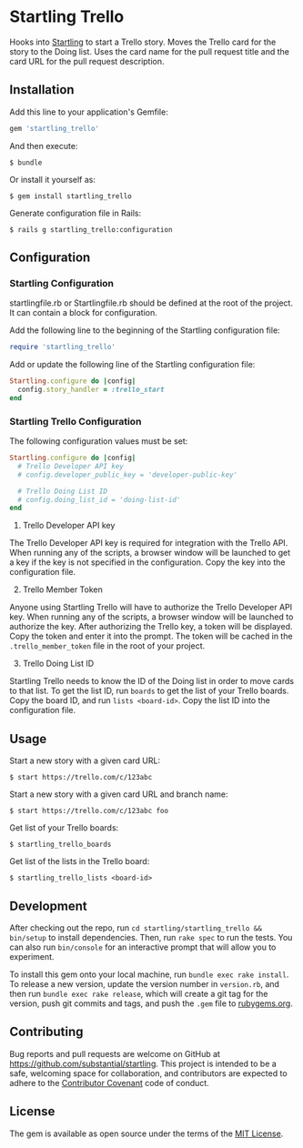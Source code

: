 # Startling Trello

Hooks into [Startling](https://rubygems.org/gems/startling) to start a Trello
story. Moves the Trello card for the story to the Doing list. Uses the card
name for the pull request title and the card URL for the pull request
description.

## Installation

Add this line to your application's Gemfile:

```ruby
gem 'startling_trello'
```

And then execute:

    $ bundle

Or install it yourself as:

    $ gem install startling_trello

Generate configuration file in Rails:

    $ rails g startling_trello:configuration

## Configuration

### Startling Configuration

startlingfile.rb or Startlingfile.rb should be defined at the root of the
project. It can contain a block for configuration.

Add the following line to the beginning of the Startling configuration file:

```ruby
require 'startling_trello'
```

Add or update the following line of the Startling configuration file:

```ruby
Startling.configure do |config|
  config.story_handler = :trello_start
end
```

### Startling Trello Configuration

The following configuration values must be set:

```ruby
Startling.configure do |config|
  # Trello Developer API key
  # config.developer_public_key = 'developer-public-key'

  # Trello Doing List ID
  # config.doing_list_id = 'doing-list-id'
end
```

1. Trello Developer API key

The Trello Developer API key is required for integration with the Trello API.
When running any of the scripts, a browser window will be launched to get a key
if the key is not specified in the configuration. Copy the key into the
configuration file.

2. Trello Member Token

Anyone using Startling Trello will have to authorize the Trello Developer API
key. When running any of the scripts, a browser window will be launched to
authorize the key. After authorizing the Trello key, a token will be displayed.
Copy the token and enter it into the prompt. The token will be cached in the
`.trello_member_token` file in the root of your project.

3. Trello Doing List ID

Startling Trello needs to know the ID of the Doing list in order to move cards
to that list. To get the list ID, run `boards` to get the list of your Trello
boards. Copy the board ID, and run `lists <board-id>`. Copy the list ID into
the configuration file.

## Usage

Start a new story with a given card URL:

    $ start https://trello.com/c/123abc

Start a new story with a given card URL and branch name:

    $ start https://trello.com/c/123abc foo

Get list of your Trello boards:

    $ startling_trello_boards

Get list of the lists in the Trello board:

    $ startling_trello_lists <board-id>

## Development

After checking out the repo, run `cd startling/startling_trello && bin/setup`
to install dependencies. Then, run `rake spec` to run the tests. You can also
run `bin/console` for an interactive prompt that will allow you to experiment.

To install this gem onto your local machine, run `bundle exec rake install`.
To release a new version, update the version number in `version.rb`, and then
run `bundle exec rake release`, which will create a git tag for the version,
push git commits and tags, and push the `.gem` file to
[rubygems.org](https://rubygems.org).

## Contributing

Bug reports and pull requests are welcome on GitHub at
https://github.com/substantial/startling. This project is intended to be a safe,
welcoming space for collaboration, and contributors are expected to adhere to
the [Contributor Covenant](http://contributor-covenant.org) code of conduct.

## License

The gem is available as open source under the terms of the
[MIT License](http://opensource.org/licenses/MIT).

